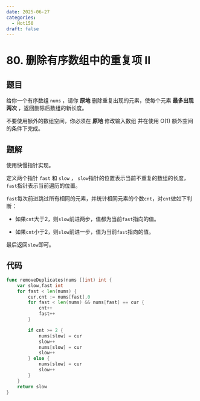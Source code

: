 ```yaml
---
date: 2025-06-27
categories:
  - Hot150
draft: false
---
```


# 80. 删除有序数组中的重复项 II

## 题目

给你一个有序数组 `nums` ，请你 **原地** 删除重复出现的元素，使每个元素 **最多出现两次** ，返回删除后数组的新长度。

不要使用额外的数组空间，你必须在 **原地** 修改输入数组 并在使用 O(1) 额外空间的条件下完成。

<!-- more -->

## 题解

使用快慢指针实现。

定义两个指针 `fast` 和 `slow` ， `slow`指针的位置表示当前不重复的数组的长度，`fast`指针表示当前遍历的位置。

`fast`每次前进跳过所有相同的元素，并统计相同元素的个数`cnt`，对`cnt`做如下判断：

- 如果`cnt`大于2，则`slow`前进两步，值都为当前`fast`指向的值。

- 如果`cnt`小于2，则`slow`前进一步，值为当前`fast`指向的值。

最后返回`slow`即可。

## 代码
```go
func removeDuplicates(nums []int) int {
    var slow,fast int
    for fast < len(nums) {
        cur,cnt := nums[fast],0
        for fast < len(nums) && nums[fast] == cur {
            cnt++
            fast++
        }

        if cnt >= 2 {
            nums[slow] = cur
            slow++
            nums[slow] = cur
            slow++
        } else {
            nums[slow] = cur
            slow++
        }
    }
    return slow
}
```
